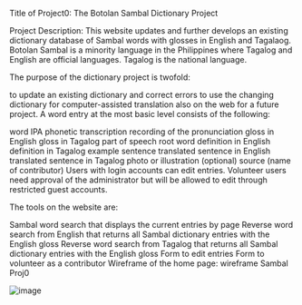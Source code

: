 Title of Project0: The Botolan Sambal Dictionary Project

Project Description: This website updates and further develops an existing dictionary database of Sambal words with glosses in English and Tagalaog. Botolan Sambal is a minority language in the Philippines where Tagalog and English are official languages. Tagalog is the national language.

The purpose of the dictionary project is twofold:

to update an existing dictionary and correct errors
to use the changing dictionary for computer-assisted translation also on the web for a future project.
A word entry at the most basic level consists of the following:

word
IPA phonetic transcription
recording of the pronunciation
gloss in English
gloss in Tagalog
part of speech
root word
definition in English
definition in Tagalog
example sentence
translated sentence in English
translated sentence in Tagalog
photo or illustration (optional)
source (name of contributor)
Users with login accounts can edit entries. Volunteer users need approval of the administrator but will be allowed to edit through restricted guest accounts.

The tools on the website are:

Sambal word search that displays the current entries by page
Reverse word search from English that returns all Sambal dictionary entries with the English gloss
Reverse word search from Tagalog that returns all Sambal dictionary entries with the English gloss
Form to edit entries
Form to volunteer as a contributor
Wireframe of the home page: wireframe Sambal Proj0

![image](https://user-images.githubusercontent.com/24981649/146053287-34f8f240-1f11-415f-a47e-fc47432d0df4.png)

